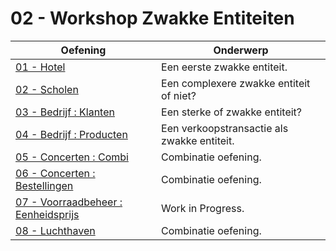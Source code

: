 # 02 - Workshop Zwakke Entiteiten

| Oefening | Onderwerp |
| ----- | ---- |
| [01 - Hotel](exercises/exercise-1.md) | Een eerste zwakke entiteit. |
| [02 - Scholen](exercises/exercise-2.md) | Een complexere zwakke entiteit of niet? |
| [03 - Bedrijf : Klanten](exercises/exercise-3.md) | Een sterke of zwakke entiteit? |
| [04 - Bedrijf : Producten](exercises/exercise-4.md) | Een verkoopstransactie als zwakke entiteit. |
| [05 - Concerten : Combi](exercises/exercise-5.md) | Combinatie oefening. |
| [06 - Concerten : Bestellingen](exercises/exercise-6.md) | Combinatie oefening. |
| [07 - Voorraadbeheer : Eenheidsprijs](exercises/exercise-7.md) | Work in Progress. |
| [08 - Luchthaven](exercises/exercise-8.md) | Combinatie oefening. |
